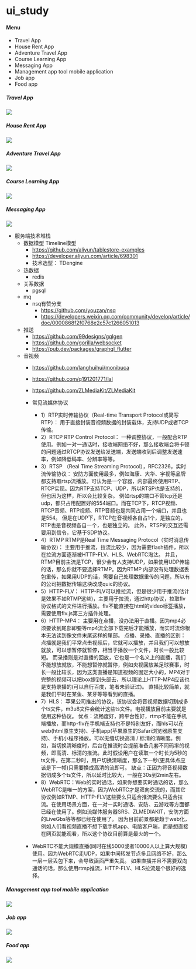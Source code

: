 # ui_study

#### Menu
- Travel App
- House Rent App
- Adventure Travel App
- Course Learning App
- Messaging App
- Management app tool mobile application
- Job app
- Food app

##### Travel App 

![](./assets/images/img1.png)

##### House Rent App

![](./assets/images/img2.png)

##### Adventure Travel App

![](./assets/images/img3.png)


##### Course Learning App

![](./assets/images/img4.png)

##### Messaging App

![](./assets/images/img5.webp)

- 服务端技术堆栈
  - 数据模型 Timeline模型 
    - https://github.com/aliyun/tablestore-examples
    - https://developer.aliyun.com/article/698301
    - 技术选型： TDengine
  - 热数据
    - redis
  - 关系数据
    - pgsql
  - mq
    - nsq有赞分支
      - https://github.com/youzan/nsq  
      - https://developers.weixin.qq.com/community/develop/article/doc/0000868f2f0768e2c57c1266051013
  - 推送
    - https://github.com/99designs/gqlgen
    - https://github.com/gorilla/websocket
    - https://pub.dev/packages/graphql_flutter
  - 音视频
    - https://github.com/langhuihui/monibuca
    - https://github.com/q191201771/lal
    - https://github.com/ZLMediaKit/ZLMediaKit
    - 常见流媒体协议
      - 1）RTP实时传输协议（Real-time Transport Protocol或简写RTP）： 用于直接封装音视频数据的封装载体，支持UDP或者TCP传输。 
      - 2）RTCP RTP Control Protocol： 一种调整协议，一般配合RTP使用。例如一对一通话时，接收端网络不好，那么接收端会将卡顿的问题通过RTCP协议发送给发送端，发送端收到后调整发送速率，例如降低码率、分辨率等等。 
      - 3）RTSP （Real Time Streaming Protocol），RFC2326，实时流传输协议： 安防方面使用最多，例如海康、大华、宇视等品牌都支持取rtsp流播放。可认为是一个容器，内部最终使用RTP、RTCP实现。因为RTP支持TCP、UDP，所以RTSP也是支持的，但也因为这样，所以会比较复杂。
例如rtsp的端口不管tcp还是udp，都只占用配置好的554端口。而在TCP下，RTCP视频、RTCP音频、RTP视频、RTP音频也是共同占用一个端口，并且也是554。
但是在UDP下，RTCP在音视频各自占1个，是独立的，RTP也是音视频各自一个，也是独立的。
此外，RTSP的交互还需要用到信令，它基于SDP协议。 
      - 4）RTMP RTMP是Real Time Messaging Protocol（实时消息传输协议)： 主要用于推流，拉流比较少，因为需要flash插件，所以在拉流方面逐渐被HTTP-FLV、HLS、WebRTC淘汰。
并且，RTMP目前主流是TCP，很少会有人支持UDP，如果使用UDP传输的话，那么你就不要选择RTMP。因为RTMP 内部没有处理数据丢包重传，如果用UDP的话，需要自己处理数据重传的问题，所以有的公司把数据传输这块改成quic的协议。 
      - 5）HTTP-FLV： HTTP-FLV可以推拉流，但是很少用于推流(估计是效果不如RTMP这些)，主要用于拉流，通过http协议，拉取flv协议格式的文件进行播放。flv不能直接在html的video标签播放，需要使用flv.js第三方插件处理。 
      - 6）HTTP-MP4： 主要用在点播，没办法用于直播。因为mp4必须要读到尾部即要等mp4流全部下载完后才能播放，而实时流你根本无法读到像文件末尾这样的尾部。
点播、录播、直播的区别：
点播就是我们平常点击视频后，它就可以播放，并且我们可以想放就放，可以想暂停就暂停，相当于播放一个文件，时长一般比较短。
而录播则是对直播的回放，它也是一个名义上的直播，我们不能想放就放，不能想暂停就暂停，例如央视回放某足球赛事，时长一般比较长，因为这类直播是知道视频的固定大小的，MP4对于完整的视频可以把box提到头部去，所以理论上HTTP-MP4应该也是支持录播的(可以自行百度，笔者未验证过)。
直播比较简单，就是我们平时在某鱼、某牙等等看到的直播。 
      - 7）HLS： 苹果公司推出的协议，该协议会将音视频数据切割成多个ts文件，m3u8文件会统计这些ts文件。电视播放目前主要就是使用这种协议。
优点：流畅度好，跨平台性好，rtmp不能在手机端播放，而http-flv在手机端支持也不是特别友好，而hls可以在web(html原生支持)、手机app(苹果原生的Safari浏览器原生支持)、手机小程序播放。可以无缝切换高清 / 标清的清晰度。例如，当切换清晰度时，后台在推流时会提前准备几套不同码率的视频，即高清、标清的推流。此时假设用户在读取一个时长为5秒的ts文件，在第二秒时，用户切换清晰度，那么下一秒(更具体点应该是下一帧)只需要换成高清的流即可。
缺点：正因为将音视频数据切成多个ts文件，所以延时比较大，一般在30s到2min左右。 
      - 8）WebRTC：Web的实时通话，如果你想要实时通话的话，那么WebRTC是唯一的方案，因为WebRTC才是双向交流的，而其它协议例如RTMP、HTTP-FLV这些要么只适合推流要么只适合拉流。在使用场景方面，在一对一实时通话、安防、云游戏等方面都已经在使用了。例如流媒体服务器SRS、ZLMEDIAKIT，安防方面的LiveGbs等等都已经在使用了。
因为目前前景都是趋于web化，例如人们看视频直播不想下载手机app、电脑客户端，而是想直接在网页就能观看，所以这个协议目前算是最火的一个。

    - WebRTC不能大规模直播(同时在线5000或者10000人以上算大规模)使用。因为WebRTC走UDP，如果中间转发节点多且网络不好，那么一层一层丢包下来，会导致画面严重失真。
如果直播并且不需要双向通话的话，那么使用rtmp推流，HTTP-FLV、HLS拉流是个很好的选择。

##### Management app tool mobile application

![](./assets/images/img6.webp)

##### Job app

![](./assets/images/img7.webp)


##### Food app

![](./assets/images/img8.webp)
